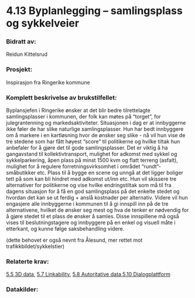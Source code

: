 # 4.13 Byplanlegging – samlingsplass og sykkelveier
### Bidratt av: 
Reidun Kittelsrud
### Prosjekt: 
Inspirasjon fra Ringerike kommune
### Komplett beskrivelse av brukstilfellet: 
Byplansjefen i Ringerike ønsker at det blir bedre tilrettelagte samlingsplasser i kommunen, der folk kan møtes på “torget”, for julegrantenning og markedsaktiviteter. Situasjonen i dag er at innbyggerne ikke føler de har slike naturlige samlingsplasser. Hun har bedt innbyggere om å markere i en kartløsning hvor de ønsker seg slike - nå vil hun vise de tre stedene som har fått høyest “score” til politikerne og hvilke tiltak hun anbefaler for å gjøre det til gode samlingsplasser. Det er viktig å ha gangavstand til kollektivtransport, mulighet for adkomst med sykkel og sykkelparkering, åpen plass på minst 1500 kvm og flatt terreng (asfalt), mulighet for å regulere forretningsvirksomhet i området “rundt”- småbutikker etc. Plass til å bygge en scene og unngå at det ligger boliger tett på som kan bli hindret med adkomst ut/inn etc. Hun vil skissere tre alternativer for politikerne og vise hvilke endringstiltak som må til fra dagens situasjon for å få en god samlingsplass på det enkelte stedet og hvordan det kan se ut ferdig + anslå kostnader per alternativ. Videre vil hun engasjere alle innbyggerne i kommunen til å gi innspill inn på de tre alternativene, hvilket de ønsker seg mest og hva de tenker er nødvendig for å gjøre stedet til et plass de ønsker å samles. Disse innspillene må også vises til beslutningstagere og innbyggere på en enkel og visuell måte i etterkant, og kunne følge saksbehandling videre. 

(dette behovet er også nevnt fra Ålesund, mer rettet mot trafikkbildet/sykkelstier) 
### Relaterte krav:  
[5.5 3D data](#5.5), [5.7 Linkability](#5.7), [5.8 Autoritative data](#5.8),[5.10 Dialogplattform](#5.10)
### Datakilder:  

